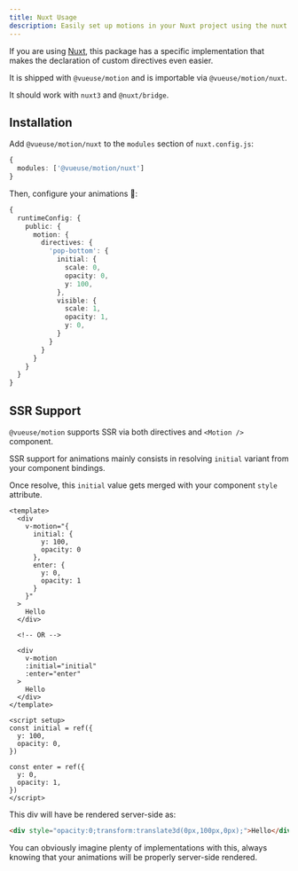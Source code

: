 ```yaml
---
title: Nuxt Usage
description: Easily set up motions in your Nuxt project using the nuxt import.
---
```



If you are using [Nuxt](https://nuxtjs.org/), this package has a specific implementation that makes the declaration of custom directives even easier.

It is shipped with `@vueuse/motion` and is importable via `@vueuse/motion/nuxt`.

It should work with `nuxt3` and `@nuxt/bridge`.

## Installation

Add `@vueuse/motion/nuxt` to the `modules` section of `nuxt.config.js`:

```typescript [nuxt.config.ts]
{
  modules: ['@vueuse/motion/nuxt']
}
```

Then, configure your animations 🤹:

```typescript [nuxt.config.ts]
{
  runtimeConfig: {
    public: {
      motion: {
        directives: {
          'pop-bottom': {
            initial: {
              scale: 0,
              opacity: 0,
              y: 100,
            },
            visible: {
              scale: 1,
              opacity: 1,
              y: 0,
            }
          }
        }
      }
    }
  }
}
```

## SSR Support

`@vueuse/motion` supports SSR via both directives and `<Motion />` component.

SSR support for animations mainly consists in resolving `initial` variant from your component bindings.

Once resolve, this `initial` value gets merged with your component `style` attribute.

```vue
<template>
  <div
    v-motion="{
      initial: {
        y: 100,
        opacity: 0
      },
      enter: {
        y: 0,
        opacity: 1
      }
    }"
  >
    Hello
  </div>

  <!-- OR -->

  <div
    v-motion
    :initial="initial"
    :enter="enter"
  >
    Hello
  </div>
</template>

<script setup>
const initial = ref({
  y: 100,
  opacity: 0,
})

const enter = ref({
  y: 0,
  opacity: 1,
})
</script>
```

This div will have be rendered server-side as:

```html
<div style="opacity:0;transform:translate3d(0px,100px,0px);">Hello</div>
```

You can obviously imagine plenty of implementations with this, always knowing that your animations will be properly server-side rendered.
